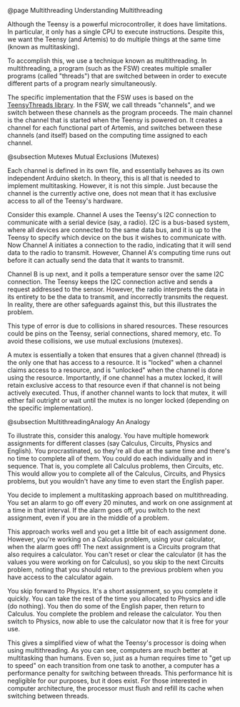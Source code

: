 @page Multithreading Understanding Multithreading

Although the Teensy is a powerful microcontroller, it does have limitations.
In particular, it only has a single CPU to execute instructions. Despite
this, we want the Teensy (and Artemis) to do multiple things at the same time
(known as multitasking).

To accomplish this, we use a technique known as multithreading. In
multithreading, a program (such as the FSW) creates multiple smaller programs
(called "threads") that are switched between in order to execute different
parts of a program nearly simultaneously.

The specific implementation that the FSW uses is based on the [TeensyThreads
library](https://github.com/ftrias/TeensyThreads). In the FSW, we call
threads "channels", and we switch between these channels as the program
proceeds. The main channel is the channel that is started when the Teensy is
powered on. It creates a channel for each functional part of Artemis, and
switches between these channels (and itself) based on the computing time
assigned to each channel.

@subsection Mutexes Mutual Exclusions (Mutexes)

Each channel is defined in its own file, and essentially behaves as its own
independent Arduino sketch. In theory, this is all that is needed to
implement multitasking. However, it is not this simple. Just because the
channel is the currently active one, does not mean that it has exclusive
access to all of the Teensy's hardware.

Consider this example. Channel A uses the Teensy's I2C connection to
communicate with a serial device (say, a radio). I2C is a bus-based system,
where all devices are connected to the same data bus, and it is up to the
Teensy to specify which device on the bus it wishes to communicate with. Now
Channel A initiates a connection to the radio, indicating that it will send
data to the radio to transmit. However, Channel A's computing time runs out
before it can actually send the data that it wants to transmit.

Channel B is up next, and it polls a temperature sensor over the same I2C
connection. The Teensy keeps the I2C connection active and sends a request
addressed to the sensor. However, the radio interprets the data in its
entirety to be the data to transmit, and incorrectly transmits the request.
In reality, there are other safeguards against this, but this illustrates
the problem.

This type of error is due to collisions in shared resources. These resources
could be pins on the Teensy, serial connections, shared memory, etc. To avoid
these collisions, we use mutual exclusions (mutexes).

A mutex is essentially a token that ensures that a given channel (thread) is
the only one that has access to a resource. It is "locked" when a channel
claims access to a resource, and is "unlocked" when the channel is done using
the resource. Importantly, if one channel has a mutex locked, it will retain
exclusive access to that resource even if that channel is not being actively
executed. Thus, if another channel wants to lock that mutex, it will either
fail outright or wait until the mutex is no longer locked (depending on the
specific implementation).

@subsection MultithreadingAnalogy An Analogy

To illustrate this, consider this analogy. You have multiple homework
assignments for different classes (say Calculus, Circuits, Physics and
English). You procrastinated, so they're all due at the same time and there's
no time to complete all of them. You could do each individually and in
sequence. That is, you complete all Calculus problems, then Circuits, etc.
This would allow you to complete all of the Calculus, Circuits, and Physics
problems, but you wouldn't have any time to even start the English paper.

You decide to implement a multitasking approach based on multithreading. You
set an alarm to go off every 20 minutes, and work on one assignment at a time
in that interval. If the alarm goes off, you switch to the next assignment,
even if you are in the middle of a problem.

This approach works well and you get a little bit of each assignment done.
However, you're working on a Calculus problem, using your calculator, when
the alarm goes off! The next assignment is a Circuits program that also
requires a calculator. You can't reset or clear the calculator (it has the
values you were working on for Calculus), so you skip to the next Circuits
problem, noting that you should return to the previous problem when you have
access to the calculator again.

You skip forward to Physics. It's a short assignment, so you complete it
quickly. You can take the rest of the time you allocated to Physics and idle
(do nothing). You then do some of the English paper, then return to Calculus.
You complete the problem and release the calculator. You then switch to
Physics, now able to use the calculator now that it is free for your use.

This gives a simplified view of what the Teensy's processor is doing when
using multithreading. As you can see, computers are much better at
multitasking than humans. Even so, just as a human requires time to "get up
to speed" on each transition from one task to another, a computer has a
performance penalty for switching between threads. This performance hit is
negligible for our purposes, but it does exist. For those interested in
computer architecture, the processor must flush and refill its cache when
switching between threads.
